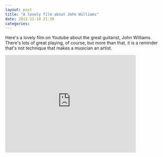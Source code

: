 ```yaml
---
layout: post
title: "A lovely film about John Williams"
date: 2012-11-10 21:39
categories: 
---
```


Here's a lovely film on Youtube about the great guitarist, John Williams. There's lots of great playing, of course, but more than that, it is a reminder that's not technique that makes a musician an artist.
<iframe width="420" height="315" src="http://www.youtube.com/embed/3OFXIG_3P40" frameborder="0" allowfullscreen></iframe>